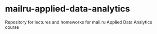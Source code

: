 # mailru-applied-data-analytics
Repository for lectures and homeworks for mail.ru Applied Data Analytics course
